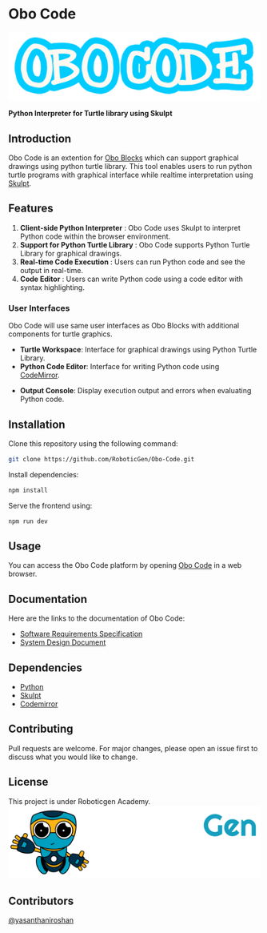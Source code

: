 # Obo Code
![Obo Code](./img/OboCode.png)

**Python Interpreter for Turtle library using Skulpt**

## Introduction

Obo Code is an extention for [Obo Blocks](https://oboblocks.roboticgenacademy.com/) which can support graphical drawings using python turtle library. This tool enables users to run python turtle programs with graphical interface while realtime interpretation using [Skulpt](https://skulpt.org/).


## Features

1. **Client-side Python Interpreter** : Obo Code uses Skulpt to interpret Python code within the browser environment.
2. **Support for Python Turtle Library** : Obo Code supports Python Turtle Library for graphical drawings.
3. **Real-time Code Execution** : Users can run Python code and see the output in real-time.
4. **Code Editor** : Users can write Python code using a code editor with syntax highlighting.


### User Interfaces

Obo Code will use same user interfaces as Obo Blocks with additional components for turtle graphics.

- **Turtle Workspace**: Interface for graphical drawings using Python Turtle Library.
- **Python Code Editor**: Interface for writing Python code using [CodeMirror](https://codemirror.net/).
*   **Output Console**: Display execution output and errors when evaluating Python code.


## Installation

Clone this repository using the following command:

```bash
git clone https://github.com/RoboticGen/Obo-Code.git
```
Install dependencies:
```bash
npm install
```
Serve the frontend using:
```bash
npm run dev
```

## Usage

You can access the Obo Code platform by opening [Obo Code](https://obocode.roboticgenacademy.com/) in a web browser.

## Documentation

Here are the links to the documentation of Obo Code:

- [Software Requirements Specification](SRS.md)
- [System Design Document](SDD.md)


## Dependencies

- [Python](https://www.python.org/)
- [Skulpt](https://skulpt.org/)
- [Codemirror](https://codemirror.net/)


## Contributing

Pull requests are welcome. For major changes, please open an issue first to discuss what you would like to change.

## License

This project is under Roboticgen Academy. 
![Roboticgen Academy](./img/academyLogo.png)

## Contributors

[@yasanthaniroshan](https://github.com/yasanthaniroshan)

